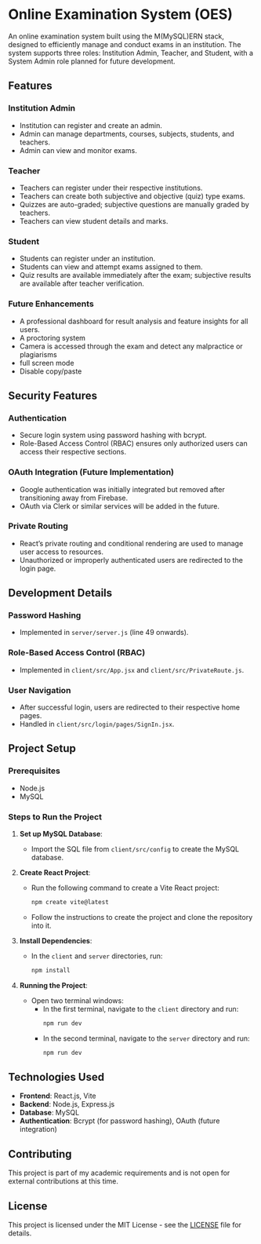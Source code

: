 # Online Examination System (OES)

An online examination system built using the M(MySQL)ERN stack, designed to efficiently manage and conduct exams in an institution. The system supports three roles: Institution Admin, Teacher, and Student, with a System Admin role planned for future development.

## Features

### Institution Admin
- Institution can register and create an admin.
- Admin can manage departments, courses, subjects, students, and teachers.
- Admin can view and monitor exams.

### Teacher
- Teachers can register under their respective institutions.
- Teachers can create both subjective and objective (quiz) type exams.
- Quizzes are auto-graded; subjective questions are manually graded by teachers.
- Teachers can view student details and marks.

### Student
- Students can register under an institution.
- Students can view and attempt exams assigned to them.
- Quiz results are available immediately after the exam; subjective results are available after teacher verification.

### Future Enhancements
- A professional dashboard for result analysis and feature insights for all users.
- A proctoring system
- Camera is accessed through the exam and detect any malpractice or plagiarisms
- full screen mode
- Disable copy/paste

## Security Features

### Authentication
- Secure login system using password hashing with bcrypt.
- Role-Based Access Control (RBAC) ensures only authorized users can access their respective sections.

### OAuth Integration (Future Implementation)
- Google authentication was initially integrated but removed after transitioning away from Firebase.
- OAuth via Clerk or similar services will be added in the future.

### Private Routing
- React’s private routing and conditional rendering are used to manage user access to resources.
- Unauthorized or improperly authenticated users are redirected to the login page.

## Development Details

### Password Hashing
- Implemented in `server/server.js` (line 49 onwards).

### Role-Based Access Control (RBAC)
- Implemented in `client/src/App.jsx` and `client/src/PrivateRoute.js`.

### User Navigation
- After successful login, users are redirected to their respective home pages.
- Handled in `client/src/login/pages/SignIn.jsx`.

## Project Setup

### Prerequisites
- Node.js
- MySQL

### Steps to Run the Project

1. **Set up MySQL Database**:
   - Import the SQL file from `client/src/config` to create the MySQL database.

2. **Create React Project**:
   - Run the following command to create a Vite React project:
     ```bash
     npm create vite@latest
     ```
   - Follow the instructions to create the project and clone the repository into it.

3. **Install Dependencies**:
   - In the `client` and `server` directories, run:
     ```bash
     npm install
     ```

4. **Running the Project**:
   - Open two terminal windows:
     - In the first terminal, navigate to the `client` directory and run:
       ```bash
       npm run dev
       ```
     - In the second terminal, navigate to the `server` directory and run:
       ```bash
       npm run dev
       ```

## Technologies Used
- **Frontend**: React.js, Vite
- **Backend**: Node.js, Express.js
- **Database**: MySQL
- **Authentication**: Bcrypt (for password hashing), OAuth (future integration)

## Contributing
This project is part of my academic requirements and is not open for external contributions at this time.

## License
This project is licensed under the MIT License - see the [LICENSE](LICENSE) file for details.

<!--
My Project is an online examination system Build using M(MySql)ERN Stack. The project is developed to conduct exams in an institution efficiently. There are basically three roles Institution Admin, Teacher and Student and there will be System Admin role for managing entire project  and that role is currently under development(Not developed yet due to time restrictions ) .This is done as part of my academics(Individual Project). An institution can register in it and create an admin. Institution's admin can add departments, courses, subjects, manage students and teachers and able to see the exams. Teacher register on site under their institution and can create exams both subjective type and objective(Quiz) type Questions. Quiz is auto correct and  subjective type questions is manually corrected by teacher after student attempts the exam. Teacher can view all students details and marks.
Student can register on an institution and able to view and attempt the exams assigned to them. Quiz Result will be available immediately after exam but subjective type questions result will be available after teacher verification.
In future it is decided to add a professional dashboard all users for result analysis and to show their respective feature analysis.

So here there need a secure login system and only authenticated user can access the system and only the right user can access particular links or users can access the sections they are allowed to access that is Role Based Access System.
OAuth is not used in this system as it is not a finished project but will be use in future .At first there is an google authentication system "GoogleAuthProvider" because I first used firebase as database but later realized it is not suitable for this project and removed it so I also removed that feature by removing firebase .But we can implement it using clerk or any other services 
For login security I used password hashing for security . I used bcrypt for hashing .
Here only Authorized users will get access to system and users access the resources they are intent to use. It is implemented by using private routing in React JS and also by conditional rendering. If users is not authenticated or no access to that resources they will be redirected to login page.

If project doesn't run and to validate code :

The password hashing is in server/server.js file's 49th line onwards

RBAC is in App.jsx and PrivateRoute.js in client/src folder

Each user is navigated to their respective home page after successful login .It is in client/src/login/pages/SignIn.jsx file

For running this project

prerequisite:
node
mysql

 create create a vite react project using the command
npm create vite@latest 

then follow the instructions shown on command
clone the repository to the created project 
create a mysql database by importing sql file in the location client>src>config
to run project
create two terminal one for server and one for client
in one terminal 
cd client
npm run dev

in second terminal
cd server
npm run dev

-->
